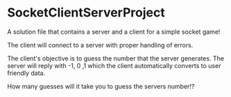 # SocketClientServerProject
A solution file that contains a server and a client for a simple socket game!

The client will connect to a server with proper handling of errors.

The client's objective is to guess the number that the server generates.
The server will reply with -1, 0 ,1 which the client automatically converts to user friendly data.

How many guesses will it take you to guess the servers number!?
